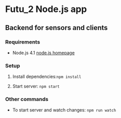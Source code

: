 # Futu_2 Node.js app

## Backend for sensors and clients
  
### Requirements
- Node.js 4.1 [node.js homepage](https://nodejs.org/en/)

### Setup
1. Install dependencies:```npm install```

2. Start server: ```npm start```

### Other commands
- To start server and watch changes: ```npm run watch```
